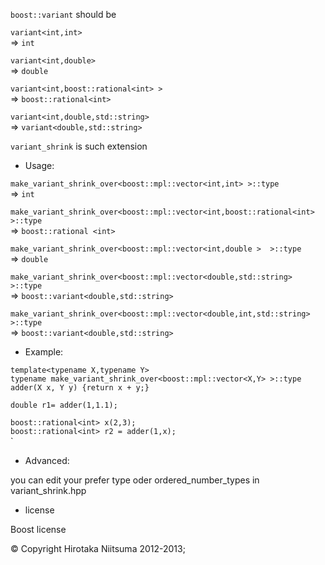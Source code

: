 `boost::variant` should be

`variant<int,int> `  
=> `int`

`variant<int,double> `  
=> `double `


`variant<int,boost::rational<int> > `  
=> `boost::rational<int> `  

`variant<int,double,std::string> `  
=> `variant<double,std::string>`

`variant_shrink` is such extension

* Usage:

`make_variant_shrink_over<boost::mpl::vector<int,int> >::type`  
=> `int` 

`make_variant_shrink_over<boost::mpl::vector<int,boost::rational<int> >::type `  
=> `boost::rational <int>`

`make_variant_shrink_over<boost::mpl::vector<int,double >  >::type `  
=> `double `

`make_variant_shrink_over<boost::mpl::vector<double,std::string> >::type `  
=> `boost::variant<double,std::string>`

`make_variant_shrink_over<boost::mpl::vector<double,int,std::string> >::type `  
=> `boost::variant<double,std::string>`


* Example:

`template<typename X,typename Y> `  
`typename make_variant_shrink_over<boost::mpl::vector<X,Y> >::type `  
`adder(X x, Y y) {return x + y;} `  


`double r1= adder(1,1.1); `  


`boost::rational<int> x(2,3); `  
`boost::rational<int> r2 = adder(1,x); `  
`


* Advanced:

you can edit your prefer type oder  ordered_number_types in variant_shrink.hpp


* license

Boost license


© Copyright Hirotaka Niitsuma 2012-2013;

